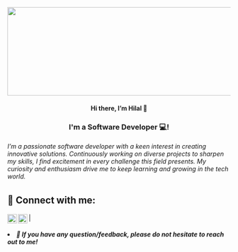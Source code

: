 <p align="center">
<img width="2000" height="200" src="https://user-images.githubusercontent.com/58916771/188623966-a4028c8a-994b-439b-bc76-6c3854597294.png" alt="my banner">


</p>

<h4 align="center">
Hi there, I’m Hilal 👋
</h4>
<h3 align="center">
I'm a Software Developer 💻!
</h3>

<h6>
I’m a passionate software developer with a keen interest in creating innovative solutions. Continuously working on diverse projects to sharpen my skills, I find excitement in every challenge this field presents. My curiosity and enthusiasm drive me to keep learning and growing in the tech world.
</h6>

<h2 >
🤝 Connect with me:
</h2>
<h4 >
  <a href="https://tr.linkedin.com/in/hilal-nisanci-46695b1b7?trk=public_profile_browsemap"><img align="left" src="https://raw.githubusercontent.com/yushi1007/yushi1007/main/images/linkedin.svg" alt="Hilal Nisanci | LinkedIn" width="21px"/></a>
  <a href="https://instagram.com/thelalsblog?igshid=YmMyMTA2M2Y="><img align="left" src="https://raw.githubusercontent.com/yushi1007/yushi1007/main/images/instagram.svg" alt="Hilal Nisanci | LinkedIn" width="21px"/></a>
</h4>
|
<h5 >
<li>💬 If you have any question/feedback, please do not hesitate to reach out to me!</li>
</h5>

<!--

[![Top Langs](https://github-readme-stats.vercel.app/api/top-langs/?username=hilalfnisanci&layout=compact)](https://github.com/hilalfnisanci)
**hilalfnisanci/hilalfnisanci** is a ✨ _special_ ✨ repository because its `README.md` (this file) appears on your GitHub profile.

Here are some ideas to get you started:

- 🔭 I’m currently working on ...
- 🌱 I’m currently learning ...
- 👯 I’m looking to collaborate on ...
- 🤔 I’m looking for help with ...
- 💬 Ask me about ...
- 📫 How to reach me: ...
- 😄 Pronouns: ...
- ⚡ Fun fact: ...
-->

